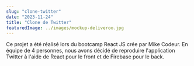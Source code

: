 ```yaml
---
slug: "clone-twitter"
date: "2023-11-24"
title: "Clone de Twitter"
featuredImage: ../images/mockup-deliveroo.jpg
---
```


Ce projet a été réalisé lors du bootcamp React JS crée par Mike Codeur. En équipe de 4 personnes, nous avons décidé de reproduire l'application Twitter à l'aide de React pour le front et de Firebase pour le back.
